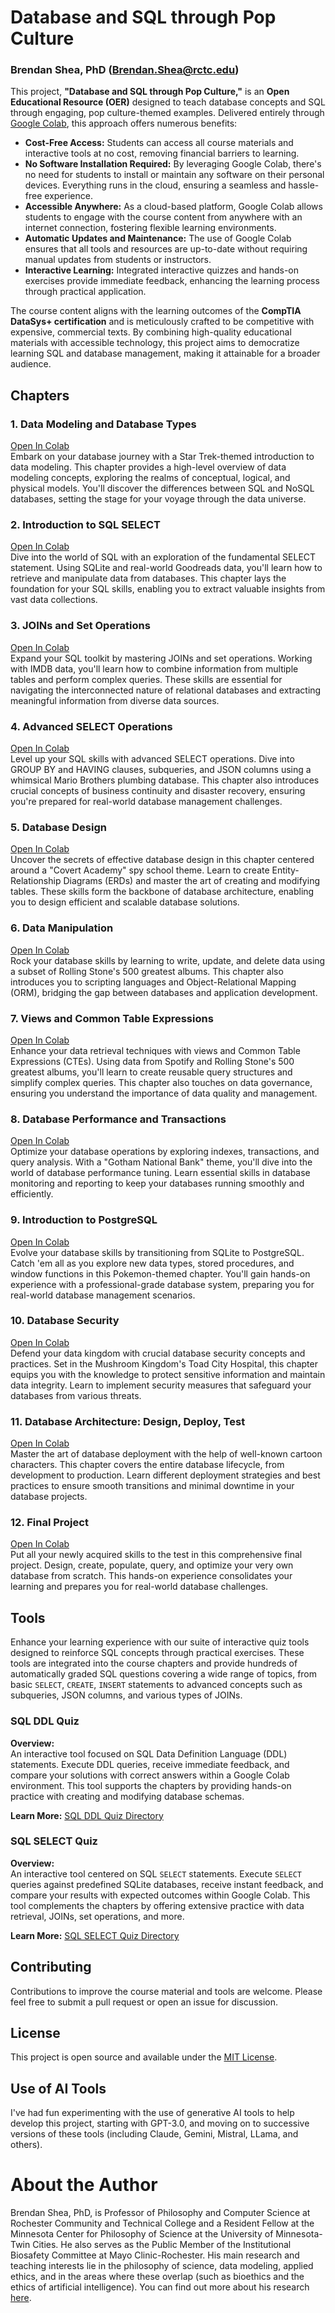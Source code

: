 # Database and SQL through Pop Culture

### Brendan Shea, PhD (Brendan.Shea@rctc.edu)

This project, **"Database and SQL through Pop Culture,"** is an **Open Educational Resource (OER)** designed to teach database concepts and SQL through engaging, pop culture-themed examples. Delivered entirely through [Google Colab](https://colab.research.google.com/), this approach offers numerous benefits:

- **Cost-Free Access:** Students can access all course materials and interactive tools at no cost, removing financial barriers to learning.
- **No Software Installation Required:** By leveraging Google Colab, there's no need for students to install or maintain any software on their personal devices. Everything runs in the cloud, ensuring a seamless and hassle-free experience.
- **Accessible Anywhere:** As a cloud-based platform, Google Colab allows students to engage with the course content from anywhere with an internet connection, fostering flexible learning environments.
- **Automatic Updates and Maintenance:** The use of Google Colab ensures that all tools and resources are up-to-date without requiring manual updates from students or instructors.
- **Interactive Learning:** Integrated interactive quizzes and hands-on exercises provide immediate feedback, enhancing the learning process through practical application.

The course content aligns with the learning outcomes of the **CompTIA DataSys+ certification** and is meticulously crafted to be competitive with expensive, commercial texts. By combining high-quality educational materials with accessible technology, this project aims to democratize learning SQL and database management, making it attainable for a broader audience.


## Chapters

### 1. Data Modeling and Database Types
[Open In Colab](https://colab.research.google.com/github/brendanpshea/database_sql/blob/main/Database_01_StarShipSQL.ipynb)  
Embark on your database journey with a Star Trek-themed introduction to data modeling. This chapter provides a high-level overview of data modeling concepts, exploring the realms of conceptual, logical, and physical models. You'll discover the differences between SQL and NoSQL databases, setting the stage for your voyage through the data universe.

### 2. Introduction to SQL SELECT
[Open In Colab](https://colab.research.google.com/github/brendanpshea/database_sql/blob/main/Database_02_IntroToSQL.ipynb)  
Dive into the world of SQL with an exploration of the fundamental SELECT statement. Using SQLite and real-world Goodreads data, you'll learn how to retrieve and manipulate data from databases. This chapter lays the foundation for your SQL skills, enabling you to extract valuable insights from vast data collections.

### 3. JOINs and Set Operations
[Open In Colab](https://colab.research.google.com/github/brendanpshea/database_sql/blob/main/Database_03_Joins_Sets_SQL.ipynb)  
Expand your SQL toolkit by mastering JOINs and set operations. Working with IMDB data, you'll learn how to combine information from multiple tables and perform complex queries. These skills are essential for navigating the interconnected nature of relational databases and extracting meaningful information from diverse data sources.

### 4. Advanced SELECT Operations
[Open In Colab](https://colab.research.google.com/github/brendanpshea/database_sql/blob/main/Database_04_AdvancedSelect.ipynb)  
Level up your SQL skills with advanced SELECT operations. Dive into GROUP BY and HAVING clauses, subqueries, and JSON columns using a whimsical Mario Brothers plumbing database. This chapter also introduces crucial concepts of business continuity and disaster recovery, ensuring you're prepared for real-world database management challenges.

### 5. Database Design
[Open In Colab](https://colab.research.google.com/github/brendanpshea/database_sql/blob/main/Database_05_Design.ipynb)  
Uncover the secrets of effective database design in this chapter centered around a "Covert Academy" spy school theme. Learn to create Entity-Relationship Diagrams (ERDs) and master the art of creating and modifying tables. These skills form the backbone of database architecture, enabling you to design efficient and scalable database solutions.

### 6. Data Manipulation
[Open In Colab](https://colab.research.google.com/github/brendanpshea/database_sql/blob/main/Database_06_WritingData.ipynb)  
Rock your database skills by learning to write, update, and delete data using a subset of Rolling Stone's 500 greatest albums. This chapter also introduces you to scripting languages and Object-Relational Mapping (ORM), bridging the gap between databases and application development.

### 7. Views and Common Table Expressions
[Open In Colab](https://colab.research.google.com/github/brendanpshea/database_sql/blob/main/Database_07_Views.ipynb)  
Enhance your data retrieval techniques with views and Common Table Expressions (CTEs). Using data from Spotify and Rolling Stone's 500 greatest albums, you'll learn to create reusable query structures and simplify complex queries. This chapter also touches on data governance, ensuring you understand the importance of data quality and management.

### 8. Database Performance and Transactions
[Open In Colab](https://colab.research.google.com/github/brendanpshea/database_sql/blob/main/Database_08_IndexesTransactions.ipynb)  
Optimize your database operations by exploring indexes, transactions, and query analysis. With a "Gotham National Bank" theme, you'll dive into the world of database performance tuning. Learn essential skills in database monitoring and reporting to keep your databases running smoothly and efficiently.

### 9. Introduction to PostgreSQL
[Open In Colab](https://colab.research.google.com/github/brendanpshea/database_sql/blob/main/Database_09_PokemonAndPostgres.ipynb)  
Evolve your database skills by transitioning from SQLite to PostgreSQL. Catch 'em all as you explore new data types, stored procedures, and window functions in this Pokemon-themed chapter. You'll gain hands-on experience with a professional-grade database system, preparing you for real-world database management scenarios.

### 10. Database Security
[Open In Colab](https://colab.research.google.com/github/brendanpshea/database_sql/blob/main/Database_10_DatabaseSecurity.ipynb)  
Defend your data kingdom with crucial database security concepts and practices. Set in the Mushroom Kingdom's Toad City Hospital, this chapter equips you with the knowledge to protect sensitive information and maintain data integrity. Learn to implement security measures that safeguard your databases from various threats.

### 11. Database Architecture: Design, Deploy, Test
[Open In Colab](https://github.com/brendanpshea/database_sql/blob/main/Database_11_DesignDeployTest.ipynb)  
Master the art of database deployment with the help of well-known cartoon characters. This chapter covers the entire database lifecycle, from development to production. Learn different deployment strategies and best practices to ensure smooth transitions and minimal downtime in your database projects.

### 12. Final Project
[Open In Colab](https://colab.research.google.com/github/brendanpshea/database_sql/blob/main/Database_12_FinalProject.ipynb)  
Put all your newly acquired skills to the test in this comprehensive final project. Design, create, populate, query, and optimize your very own database from scratch. This hands-on experience consolidates your learning and prepares you for real-world database challenges.

## Tools

Enhance your learning experience with our suite of interactive quiz tools designed to reinforce SQL concepts through practical exercises. These tools are integrated into the course chapters and provide hundreds of automatically graded SQL questions covering a wide range of topics, from basic `SELECT`, `CREATE`, `INSERT` statements to advanced concepts such as subqueries, JSON columns, and various types of JOINs.

### SQL DDL Quiz

**Overview:**  
An interactive tool focused on SQL Data Definition Language (DDL) statements. Execute DDL queries, receive immediate feedback, and compare your solutions with correct answers within a Google Colab environment. This tool supports the chapters by providing hands-on practice with creating and modifying database schemas.

**Learn More:** [SQL DDL Quiz Directory](https://github.com/brendanpshea/database_sql/tree/main/sql_ddl_quiz)

### SQL SELECT Quiz

**Overview:**  
An interactive tool centered on SQL `SELECT` statements. Execute `SELECT` queries against predefined SQLite databases, receive instant feedback, and compare your results with expected outcomes within Google Colab. This tool complements the chapters by offering extensive practice with data retrieval, JOINs, set operations, and more.

**Learn More:** [SQL SELECT Quiz Directory](https://github.com/brendanpshea/database_sql/tree/main/sql_select_quiz)

## Contributing

Contributions to improve the course material and tools are welcome. Please feel free to submit a pull request or open an issue for discussion.

## License

This project is open source and available under the [MIT License](LICENSE).

## Use of AI Tools

I've had fun experimenting with the use of generative AI tools to help develop this project, starting with GPT-3.0, and moving on to successive versions of these tools (including Claude, Gemini, Mistral, LLama, and others).

# About the Author

Brendan Shea, PhD, is Professor of Philosophy and Computer Science at Rochester Community and Technical College and a Resident Fellow at the Minnesota Center for Philosophy of Science at the University of Minnesota-Twin Cities. He also serves as the Public Member of the Institutional Biosafety Committee at Mayo Clinic-Rochester. His main research and teaching interests lie in the philosophy of science, data modeling, applied ethics, and in the areas where these overlap (such as bioethics and the ethics of artificial intelligence). You can find out more about his research [here](https://philpeople.org/profiles/brendan-shea).
